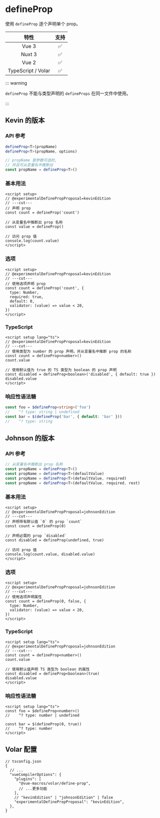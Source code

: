 # defineProp

<StabilityLevel level="experimental" />

使用 `defineProp` 逐个声明单个 prop。

|        特性        |        支持        |
| :----------------: | :----------------: |
|       Vue 3        | :white_check_mark: |
|       Nuxt 3       | :white_check_mark: |
|       Vue 2        | :white_check_mark: |
| TypeScript / Volar | :white_check_mark: |

::: warning

`defineProp` 不能与类型声明的 `defineProps` 在同一文件中使用。

:::

## Kevin 的版本

### API 参考

```ts
defineProp<T>(propName)
defineProp<T>(propName, options)

// propName 是参数可选的,
// 并且可从变量名中推断出
const propName = defineProp<T>()
```

### 基本用法

```vue twoslash
<script setup>
// @experimentalDefinePropProposal=kevinEdition
// ---cut---
// 声明 prop
const count = defineProp('count')

// 从变量名中推断出 prop 名称
const value = defineProp()

// 访问 prop 值
console.log(count.value)
</script>
```

### 选项

```vue twoslash
<script setup>
// @experimentalDefinePropProposal=kevinEdition
// ---cut---
// 使用选项声明 prop
const count = defineProp('count', {
  type: Number,
  required: true,
  default: 0,
  validator: (value) => value < 20,
})
</script>
```

### TypeScript

```vue twoslash
<script setup lang="ts">
// @experimentalDefinePropProposal=kevinEdition
// ---cut---
// 使用类型为 number 的 prop 声明，并从变量名中推断 prop 的名称
const count = defineProp<number>()
count.value

// 使用默认值为 true 的 TS 类型为 boolean 的 prop 声明
const disabled = defineProp<boolean>('disabled', { default: true })
disabled.value
</script>
```

### 响应性语法糖

```ts
const foo = $defineProp<string>('foo')
//    ^? type: string | undefined
const bar = $(defineProp('bar', { default: 'bar' }))
//    ^? type: string
```

## Johnson 的版本

### API 参考

```ts
// 从变量名中推断出 prop 名称
const propName = defineProp<T>()
const propName = defineProp<T>(defaultValue)
const propName = defineProp<T>(defaultValue, required)
const propName = defineProp<T>(defaultValue, required, rest)
```

### 基本用法

```vue twoslash
<script setup>
// @experimentalDefinePropProposal=johnsonEdition
// ---cut---
// 声明带有默认值 `0` 的 prop `count`
const count = defineProp(0)

// 声明必需的 prop `disabled`
const disabled = defineProp(undefined, true)

// 访问 prop 值
console.log(count.value, disabled.value)
</script>
```

### 选项

```vue twoslash
<script setup>
// @experimentalDefinePropProposal=johnsonEdition
// ---cut---
// 使用选项声明属性
const count = defineProp(0, false, {
  type: Number,
  validator: (value) => value < 20,
})
</script>
```

### TypeScript

```vue twoslash
<script setup lang="ts">
// @experimentalDefinePropProposal=johnsonEdition
// ---cut---
const count = defineProp<number>()
count.value

// 使用默认值声明 TS 类型为 boolean 的属性
const disabled = defineProp<boolean>(true)
disabled.value
</script>
```

### 响应性语法糖

```vue
<script setup lang="ts">
const foo = $defineProp<number>()
//    ^? type: number | undefined

const bar = $(defineProp(0, true))
//    ^? type: number
</script>
```

## Volar 配置

```jsonc {6,10}
// tsconfig.json
{
  // ...
  "vueCompilerOptions": {
    "plugins": [
      "@vue-macros/volar/define-prop",
      // ...更多功能
    ],
    // "kevinEdition" | "johnsonEdition" | false
    "experimentalDefinePropProposal": "kevinEdition",
  },
}
```
